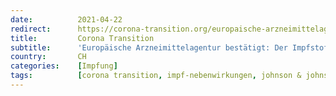```yaml
---
date:          2021-04-22
redirect:      https://corona-transition.org/europaische-arzneimittelagentur-bestatigt-der-impfstoff-von-johnson-johnson
title:         Corona Transition
subtitle:      'Europäische Arzneimittelagentur bestätigt: Der Impfstoff von Johnson & Johnson verursacht Thrombosen'
country:       CH
categories:    [Impfung]
tags:          [corona transition, impf-nebenwirkungen, johnson & johnson, ema]
---
```

